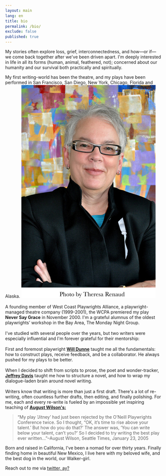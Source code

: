 ```yaml
---
layout: main
lang: en
title: bio
permalink: /bio/
exclude: false
published: true
---
```

<div class="bio-page">
<p>My stories often explore loss, grief, interconnectedness, and how—or if—we come back together after we've been driven apart. I'm deeply interested in life in all its forms (human, animal, feathered, not); concerned about our humanity and our survival both practically and spiritually.</p>
<p>My first writing-world has been the theatre, and my plays have been performed in San Francisco, San Diego, New York, Chicago, Florida and Alaska.
<img class="col one right" alt="JD Eames" src="/assets/img/jde2.jpg">
<br><br>A founding member of West Coast Playwrights Alliance, a playwright-managed theatre company (1999-2001), the WCPA premiered my play <strong>Never Say Grace</strong> in November 2000. 
I'm a grateful alumnus of the oldest playwrights’ workshop in the Bay Area, The Monday Night Group.
<br><br>I've studied with several people over the years, but two writers were especially influential and I'm forever grateful for their mentorship:
<br><br>First and foremost playwright <a href="http://www.willdunne.com" target="_blank"><strong>Will Dunne</strong></a> taught me all the fundamentals: how to construct plays, receive feedback, and be a collaborator. He always pushed for my plays to be better.
<br>
<br>When I decided to shift from scripts to prose, the poet and wonder-tracker, <a href="http://trackingwonder.com" target="blank"><strong>Jeffrey Davis</strong></a> taught me how to structure a novel, and how to wrap my dialogue-laden brain around novel writing.
<br>
<br>Writers know that writing is more than just a first draft. There's a lot of re-writing, often countless further drafts, then editing, and finally polishing. For me, each and every re-write is fueled by an impossible yet inspiring teaching of <a href="http://www.augustwilson.net" target="_blank"><strong>August Wilson's:</strong></a></p>
<blockquote>“My play ‘Jitney’ had just been rejected by the O’Neill Playwrights Conference twice. So I thought, “OK, it’s time to rise above your talent.’ But how do you do that?’ The answer was, ‘You can write below your talent, can’t you?’ So I decided to try writing the best play ever written...”–August Wilson, Seattle Times, January 23, 2005</blockquote>

<p>Born and raised in California, I've been a nomad for over thirty years. Finally finding home in beautiful New Mexico, I live here with my beloved wife, and the best dog in the world, our Walker-girl.</p>
<p>Reach out to me via <a href="https://twitter.com/{{ site.twitter_username }}"><i class="fa fa-twitter"></i> twitter, ay?</a></p>
</div>
<div style="clear: both;"></div>
